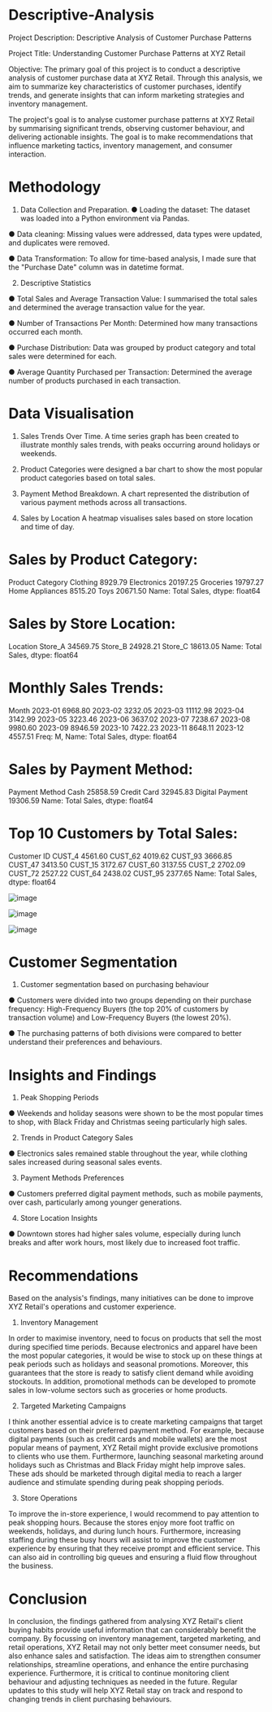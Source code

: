 # Descriptive-Analysis

Project Description: Descriptive Analysis of Customer Purchase Patterns

Project Title: Understanding Customer Purchase Patterns at XYZ Retail

Objective: The primary goal of this project is to conduct a descriptive analysis of customer purchase data at XYZ Retail. Through this analysis, we aim to summarize key characteristics of customer purchases, identify trends, and generate insights that can inform marketing strategies and inventory management.

The project's goal is to analyse customer purchase patterns at XYZ Retail by summarising significant trends, observing customer behaviour, and delivering actionable insights. The goal is to make recommendations that influence marketing tactics, inventory management, and consumer interaction.

# Methodology

1. Data Collection and Preparation.
● Loading the dataset: The dataset was loaded into a Python environment via Pandas.

● Data cleaning: Missing values were addressed, data types were updated, and duplicates were removed.

● Data Transformation: To allow for time-based analysis, I made sure that the "Purchase Date" column was in datetime format.

2. Descriptive Statistics

● Total Sales and Average Transaction Value: I summarised the total sales and determined the average transaction value for the year.

● Number of Transactions Per Month: Determined how many transactions occurred each month.

● Purchase Distribution: Data was grouped by product category and total sales were determined for each.

● Average Quantity Purchased per Transaction: Determined the average number of products purchased in each transaction.

# Data Visualisation

1. Sales Trends Over Time. A time series graph has been created to illustrate monthly sales trends, with peaks occurring around holidays or weekends.

2. Product Categories were designed a bar chart to show the most popular product categories based on total sales.

3. Payment Method Breakdown. A chart represented the distribution of various payment methods across all transactions.

4. Sales by Location A heatmap visualises sales based on store location and time of day.

# Sales by Product Category:
Product Category
Clothing            8929.79
Electronics        20197.25
Groceries          19797.27
Home Appliances     8515.20
Toys               20671.50
Name: Total Sales, dtype: float64

# Sales by Store Location:
Location
Store_A    34569.75
Store_B    24928.21
Store_C    18613.05
Name: Total Sales, dtype: float64

# Monthly Sales Trends:
Month
2023-01     6968.80
2023-02     3232.05
2023-03    11112.98
2023-04     3142.99
2023-05     3223.46
2023-06     3637.02
2023-07     7238.67
2023-08     9980.60
2023-09     8946.59
2023-10     7422.23
2023-11     8648.11
2023-12     4557.51
Freq: M, Name: Total Sales, dtype: float64

# Sales by Payment Method:
Payment Method
Cash               25858.59
Credit Card        32945.83
Digital Payment    19306.59
Name: Total Sales, dtype: float64

# Top 10 Customers by Total Sales:
Customer ID
CUST_4     4561.60
CUST_62    4019.62
CUST_93    3666.85
CUST_47    3413.50
CUST_15    3172.67
CUST_60    3137.55
CUST_2     2702.09
CUST_72    2527.22
CUST_64    2438.02
CUST_95    2377.65
Name: Total Sales, dtype: float64

![image](https://github.com/user-attachments/assets/df75d1b0-9a67-4088-82da-a06aabbfd5eb)

![image](https://github.com/user-attachments/assets/c2698d39-0c0c-4f75-a045-43552ac036a6)

![image](https://github.com/user-attachments/assets/5e3582e3-3ce3-4ba9-aa4d-caa855a9fbbf)

# Customer Segmentation

1. Customer segmentation based on purchasing behaviour

● Customers were divided into two groups depending on their purchase frequency: High-Frequency Buyers (the top 20% of customers by transaction volume) and Low-Frequency Buyers (the lowest 20%).

● The purchasing patterns of both divisions were compared to better understand their preferences and behaviours.

# Insights and Findings

1. Peak Shopping Periods

● Weekends and holiday seasons were shown to be the most popular times to shop, with Black Friday and Christmas seeing particularly high sales.

2. Trends in Product Category Sales

● Electronics sales remained stable throughout the year, while clothing sales increased during seasonal sales events.

3. Payment Methods Preferences

● Customers preferred digital payment methods, such as mobile payments, over cash, particularly among younger generations.

4. Store Location Insights

● Downtown stores had higher sales volume, especially during lunch breaks and after work hours, most likely due to increased foot traffic.

# Recommendations

Based on the analysis's findings, many initiatives can be done to improve XYZ Retail's operations and customer experience.

1. Inventory Management

In order to maximise inventory, need to focus on products that sell the most during specified time periods. Because electronics and apparel have been the most popular categories, it would be wise to stock up on these things at peak periods such as holidays and seasonal promotions. Moreover, this guarantees that the store is ready to satisfy client demand while avoiding stockouts. In addition, promotional methods can be developed to promote sales in low-volume sectors such as groceries or home products.

2. Targeted Marketing Campaigns

I think another essential advice is to create marketing campaigns that target customers based on their preferred payment method. For example, because digital payments (such as credit cards and mobile wallets) are the most popular means of payment, XYZ Retail might provide exclusive promotions to clients who use them. Furthermore, launching seasonal marketing around holidays such as Christmas and Black Friday might help improve sales. These ads should be marketed through digital media to reach a larger audience and stimulate spending during peak shopping periods.

3. Store Operations

To improve the in-store experience, I would recommend to pay attention to peak shopping hours. Because the stores enjoy more foot traffic on weekends, holidays, and during lunch hours. Furthermore, increasing staffing during these busy hours will assist to improve the customer experience by ensuring that they receive prompt and efficient service. This can also aid in controlling big queues and ensuring a fluid flow throughout the business.

# Conclusion
In conclusion, the findings gathered from analysing XYZ Retail's client buying habits provide useful information that can considerably benefit the company. By focussing on inventory management, targeted marketing, and retail operations, XYZ Retail may not only better meet consumer needs, but also enhance sales and satisfaction. The ideas aim to strengthen consumer relationships, streamline operations, and enhance the entire purchasing experience.
Furthermore, it is critical to continue monitoring client behaviour and adjusting techniques as needed in the future. Regular updates to this study will help XYZ Retail stay on track and respond to changing trends in client purchasing behaviours.
